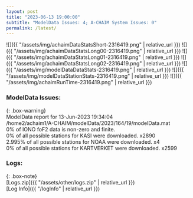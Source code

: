 ```yaml
---
layout: post
title: "2023-06-13 19:00:00"
subtitle: "ModelData Issues: 4; A-CHAIM System Issues: 0"
permalink: /latest/
---
```


![]({{ "/assets/img/achaimDataStatsShort-2316419.png" | relative_url }})
![]({{ "/assets/img/achaimDataStatsLong00-2316419.png" | relative_url }})
![]({{ "/assets/img/achaimDataStatsLong01-2316419.png" | relative_url }})
![]({{ "/assets/img/achaimDataStatsLong02-2316419.png" | relative_url }})
![]({{ "/assets/img/modelDataDataStats-2316419.png" | relative_url }})
![]({{ "/assets/img/modelDataStationStats-2316419.png" | relative_url }})
![]({{ "/assets/img/achaimRunTime-2316419.png" | relative_url }})


### ModelData Issues:  
  
{: .box-warning}  
 ModelData report for 13-Jun-2023 19:34:04   
 /home2/achaim1/A-CHAIM/modelData/2023/164/19/modelData.mat   
 0% of IONO foF2 data is non-zero and finite.   
 0% of all possible stations for KASI were downloaded. x2890   
 2.995% of all possible stations for NOAA were downloaded. x4   
 0% of all possible stations for KARTVERKET were downloaded. x2599   
  


### Logs:  
  
{: .box-note}  
[Logs.zip]({{ "/assets/other/logs.zip" | relative_url }})  
[Log Info]({{ "/logInfo" | relative_url }})  
